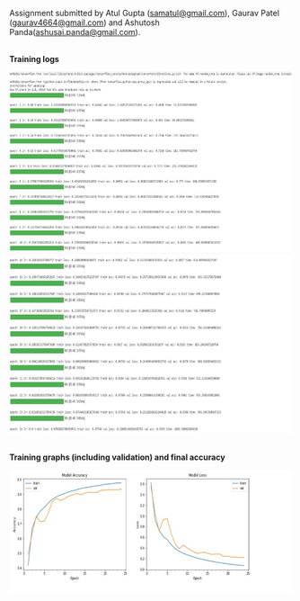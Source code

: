 Assignment submitted by Atul Gupta (samatul@gmail.com), Gaurav Patel (gaurav4664@gmail.com) and Ashutosh Panda(ashusai.panda@gmail.com).

<br><b>Training logs</b></br>

<img src="Capture.JPG"  height="320" width="520">

<img src="Capture1.JPG"  height="320" width="520">



<br><b>Training graphs (including validation) and final accuracy</b></br>



<img src="CaptureAcu.JPG"  height="220" width="520">
